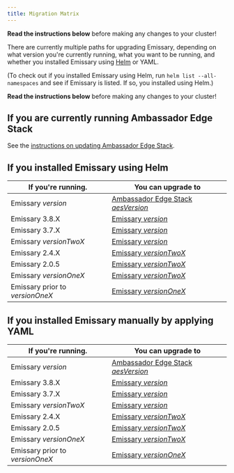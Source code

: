 ```yaml
---
title: Migration Matrix
---
```


<Alert severity="warning">
  <b>Read the instructions below</b> before making any changes to your cluster!
</Alert>

There are currently multiple paths for upgrading Emissary, depending on what version you're currently
running, what you want to be running, and whether you installed Emissary using [Helm](../helm) or
YAML.

(To check out if you installed Emissary using Helm, run `helm list --all-namespaces` and see if
Emissary is listed. If so, you installed using Helm.)

<Alert severity="warning">
  <b>Read the instructions below</b> before making any changes to your cluster!
</Alert>

## If you are currently running Ambassador Edge Stack

See the [instructions on updating Ambassador Edge Stack](/docs/edge-stack/$aesDocsVersion$/topics/install/migration-matrix/).

## If you installed Emissary using Helm

| If you're running.                      | You can upgrade to                                                                                                          |
|-----------------------------------------|-----------------------------------------------------------------------------------------------------------------------------|
| Emissary $version$              | [Ambassador Edge Stack $aesVersion$](/docs/edge-stack/$aesDocsVersion$/topics/install/upgrade/helm/emissary-3.9/edge-stack-3.X/) |
| Emissary 3.8.X                  | [Emissary $version$](../upgrade/helm/emissary-3.8/emissary-3.X)                                                     |
| Emissary 3.7.X                  | [Emissary $version$](../upgrade/helm/emissary-3.7/emissary-3.X)                                                     |
| Emissary $versionTwoX$          | [Emissary $version$](../upgrade/helm/emissary-2.5/emissary-3.X)                                                     |
| Emissary 2.4.X                  | [Emissary $versionTwoX$](../upgrade/helm/emissary-2.4/emissary-2.X)                                                     |
| Emissary 2.0.5                  | [Emissary $versionTwoX$](../upgrade/helm/emissary-2.0/emissary-2.X)                                                 |
| Emissary $versionOneX$          | [Emissary $versionTwoX$](../upgrade/helm/emissary-1.14/emissary-2.X)                                                |
| Emissary prior to $versionOneX$ | [Emissary $versionOneX$](../../../../1.14/topics/install/upgrading)                                                 |

## If you installed Emissary manually by applying YAML

| If you're running.                      | You can upgrade to                                                                                                          |
|-----------------------------------------|-----------------------------------------------------------------------------------------------------------------------------|
| Emissary $version$              | [Ambassador Edge Stack $aesVersion$](/docs/edge-stack/$aesDocsVersion$/topics/install/upgrade/yaml/emissary-3.9/edge-stack-3.X/) |
| Emissary 3.8.X                  | [Emissary $version$](../upgrade/yaml/emissary-3.8/emissary-3.X)  
| Emissary 3.7.X                  | [Emissary $version$](../upgrade/yaml/emissary-3.7/emissary-3.X)                                                     |
| Emissary $versionTwoX$          | [Emissary $version$](../upgrade/yaml/emissary-2.5/emissary-3.X)                                                     |
| Emissary 2.4.X                  | [Emissary $versionTwoX$](../upgrade/yaml/emissary-2.4/emissary-2.X)                                                     |
| Emissary 2.0.5                  | [Emissary $versionTwoX$](../upgrade/yaml/emissary-2.0/emissary-2.X)                                                 |
| Emissary $versionOneX$          | [Emissary $versionTwoX$](../upgrade/yaml/emissary-1.14/emissary-2.X)                                                |
| Emissary prior to $versionOneX$ | [Emissary $versionOneX$](../../../../1.14/topics/install/upgrading)                                                 |
